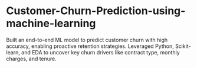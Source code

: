 # Customer-Churn-Prediction-using-machine-learning
Built an end-to-end ML model to predict customer churn with high accuracy, enabling proactive retention strategies. Leveraged Python, Scikit-learn, and EDA to uncover key churn drivers like contract type, monthly charges, and tenure.
